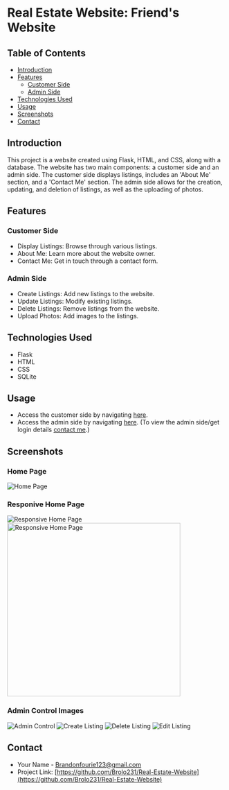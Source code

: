 # Real Estate Website: Friend's Website

## Table of Contents
- [Introduction](#introduction)
- [Features](#features)
  - [Customer Side](#customer-side)
  - [Admin Side](#admin-side)
- [Technologies Used](#technologies-used)
- [Usage](#usage)
- [Screenshots](#screenshots)
- [Contact](#contact)

## Introduction
This project is a website created using Flask, HTML, and CSS, along with a database. The website has two main components: a customer side and an admin side. The customer side displays listings, includes an 'About Me' section, and a 'Contact Me' section. The admin side allows for the creation, updating, and deletion of listings, as well as the uploading of photos.

## Features

### Customer Side
- Display Listings: Browse through various listings.
- About Me: Learn more about the website owner.
- Contact Me: Get in touch through a contact form.

### Admin Side
- Create Listings: Add new listings to the website.
- Update Listings: Modify existing listings.
- Delete Listings: Remove listings from the website.
- Upload Photos: Add images to the listings.

## Technologies Used
- Flask
- HTML
- CSS
- SQLite

## Usage
- Access the customer side by navigating [here](https://joshrissikev.pythonanywhere.com/).
- Access the admin side by navigating [here](https://joshrissikev.pythonanywhere.com/admin-login). (To view the admin side/get login details [contact me](#contact).)

## Screenshots
### Home Page
![Home Page](screenshots/HomePage.png)
### Responive Home Page
![Responsive Home Page](screenshots/IMG_9480.jpg)
<img src="screenshots/IMG_9480.jpg" alt="Responsive Home Page" width="400" height="auto">
### Admin Control Images
![Admin Control](screenshots/AdminControl.png)
![Create Listing](screenshots/CreateListing.png)
![Delete Listing](screenshots/Delete.png)
![Edit Listing](screenshots/EditListing.png)

## Contact
- Your Name - [Brandonfourie123@gmail.com](mailto:Brandonfourie123@gmail.com)
- Project Link: [https://github.com/Brolo231/Real-Estate-Website](https://github.com/Brolo231/Real-Estate-Website)



